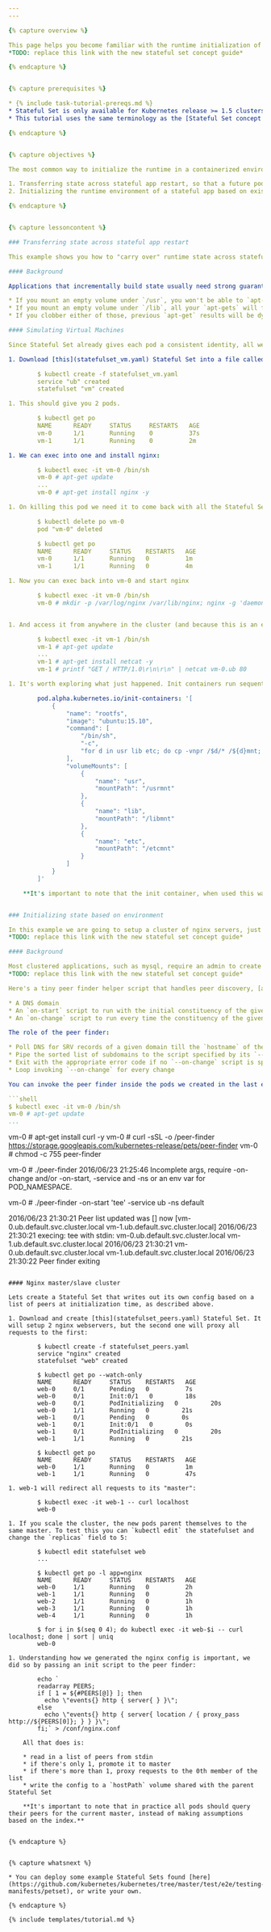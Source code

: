 ```yaml
---
---

{% capture overview %}

This page helps you become familiar with the runtime initialization of [Stateful Sets](/docs/user-guide/petset). 
*TODO: replace this link with the new stateful set concept guide*

{% endcapture %}


{% capture prerequisites %}

* {% include task-tutorial-prereqs.md %}
* Stateful Set is only available for Kubernetes release >= 1.5 clusters. Stateful Set was previously named as Pet Set in 1.3-1.4 release. *TODO: link to upgrade petset to statefulset task here.*
* This tutorial uses the same terminology as the [Stateful Set concept document](/docs/user-guide/petset). *TODO: replace this link to the new stateful set concept guide*

{% endcapture %}


{% capture objectives %}

The most common way to initialize the runtime in a containerized environment, is through a custom [entrypoint](https://docs.docker.com/engine/reference/builder/#entrypoint). While this is not necessarily bad, making your application pid 1, and treating containers as processes in general is good for a few reasons outside the scope of this document. Doing so allows you to run docker images from third-party vendors without modification. We will not be writing custom entrypoints for this example, but using a feature called [init containers](http://kubernetes.io/docs/user-guide/production-pods/#handling-initialization), to explain 2 common patterns that come up deploying Stateful Sets.

1. Transferring state across stateful app restart, so that a future pod is initialized with the computations of its past incarnation
2. Initializing the runtime environment of a stateful app based on existing conditions, like a list of currently healthy peers

{% endcapture %}


{% capture lessoncontent %}

### Transferring state across stateful app restart

This example shows you how to "carry over" runtime state across stateful app restart by simulating virtual machines with a Stateful Set.

#### Background

Applications that incrementally build state usually need strong guarantees that they will not restart for extended durations. This is tricky to achieve with containers, so instead, we will ensure that the results of previous computations are transferred to future pods. Doing so is straightforward using vanilla Persistent Volumes (which Stateful Set already gives you), unless the volume mount point itself needs to be initialized for the pod to start. This is exactly the case with "virtual machine" docker images, like those based on ubuntu or fedora. Such images embed the entire rootfs of the distro, including package managers like `apt-get` that assume a certain layout of the filesystem. Meaning:

* If you mount an empty volume under `/usr`, you won't be able to `apt-get`
* If you mount an empty volume under `/lib`, all your `apt-gets` will fail because there are no system libraries
* If you clobber either of those, previous `apt-get` results will be dysfunctional

#### Simulating Virtual Machines

Since Stateful Set already gives each pod a consistent identity, all we need is a way to initialize the user environment before allowing tools like `kubectl exec` to enter the application container.

1. Download [this](statefulset_vm.yaml) Stateful Set into a file called statefulset_vm.yaml, and create it:

        $ kubectl create -f statefulset_vm.yaml
        service "ub" created
        statefulset "vm" created

1. This should give you 2 pods.

        $ kubectl get po
        NAME      READY     STATUS     RESTARTS   AGE
        vm-0      1/1       Running    0          37s
        vm-1      1/1       Running    0          2m

1. We can exec into one and install nginx:

        $ kubectl exec -it vm-0 /bin/sh
        vm-0 # apt-get update
        ...
        vm-0 # apt-get install nginx -y

1. On killing this pod we need it to come back with all the Stateful Set properties, as well as the installed nginx packages.

        $ kubectl delete po vm-0
        pod "vm-0" deleted

        $ kubectl get po
        NAME      READY     STATUS    RESTARTS   AGE
        vm-0      1/1       Running   0          1m
        vm-1      1/1       Running   0          4m

1. Now you can exec back into vm-0 and start nginx

        $ kubectl exec -it vm-0 /bin/sh
        vm-0 # mkdir -p /var/log/nginx /var/lib/nginx; nginx -g 'daemon off;'


1. And access it from anywhere in the cluster (and because this is an example that simulates vms, we're going to apt-get install netcat too)

        $ kubectl exec -it vm-1 /bin/sh
        vm-1 # apt-get update
        ...
        vm-1 # apt-get install netcat -y
        vm-1 # printf "GET / HTTP/1.0\r\n\r\n" | netcat vm-0.ub 80

1. It's worth exploring what just happened. Init containers run sequentially *before* the application container. In this example we used the init container to copy shared libraries from the rootfs, while preserving user installed packages across container restart.

        pod.alpha.kubernetes.io/init-containers: '[
            {
                "name": "rootfs",
                "image": "ubuntu:15.10",
                "command": [
                    "/bin/sh",
                    "-c",
                    "for d in usr lib etc; do cp -vnpr /$d/* /${d}mnt; done;"
                ],
                "volumeMounts": [
                    {
                        "name": "usr",
                        "mountPath": "/usrmnt"
                    },
                    {
                        "name": "lib",
                        "mountPath": "/libmnt"
                    },
                    {
                        "name": "etc",
                        "mountPath": "/etcmnt"
                    }
                ]
            }
        ]'

    **It's important to note that the init container, when used this way, must be idempotent, or it'll end up clobbering data stored by a previous incarnation.**


### Initializing state based on environment

In this example we are going to setup a cluster of nginx servers, just like we did in the Stateful Set [user guide](/docs/user-guide/petset), but make one of them a master. All the other nginx servers will simply proxy requests to the master. This is a common deployment pattern for databases like Mysql, but we're going to replace the database with a stateless webserver to simplify the problem.
*TODO: replace this link with the new stateful set concept guide*

#### Background

Most clustered applications, such as mysql, require an admin to create a config file based on the current state of the world. The most common dynamic variable in such config files is a list of peers, or other stateful pods running similar database servers that are currently serving requests. The Stateful Set user guide already [touched on this topic](/docs/user-guide/petset#peer-discovery), we'll explore it in greater depth in the context of writing a config file with a list of peers.
*TODO: replace this link with the new stateful set concept guide*

Here's a tiny peer finder helper script that handles peer discovery, [available here](https://github.com/kubernetes/contrib/tree/master/pets/peer-finder). The peer finder takes 3 important arguments:

* A DNS domain
* An `on-start` script to run with the initial constituency of the given domain as input
* An `on-change` script to run every time the constituency of the given domain changes

The role of the peer finder:

* Poll DNS for SRV records of a given domain till the `hostname` of the pod it's running in shows up as a subdomain
* Pipe the sorted list of subdomains to the script specified by its `--on-start` argument
* Exit with the appropriate error code if no `--on-change` script is specified
* Loop invoking `--on-change` for every change

You can invoke the peer finder inside the pods we created in the last example:

```shell
$ kubectl exec -it vm-0 /bin/sh
vm-0 # apt-get update
...
```

vm-0 # apt-get install curl -y
vm-0 # curl -sSL -o /peer-finder https://storage.googleapis.com/kubernetes-release/pets/peer-finder
vm-0 # chmod -c 755 peer-finder

vm-0 # ./peer-finder
2016/06/23 21:25:46 Incomplete args, require -on-change and/or -on-start, -service and -ns or an env var for POD_NAMESPACE.

vm-0 # ./peer-finder -on-start 'tee' -service ub -ns default

2016/06/23 21:30:21 Peer list updated
was []
now [vm-0.ub.default.svc.cluster.local vm-1.ub.default.svc.cluster.local]
2016/06/23 21:30:21 execing: tee with stdin: vm-0.ub.default.svc.cluster.local
vm-1.ub.default.svc.cluster.local
2016/06/23 21:30:21 vm-0.ub.default.svc.cluster.local
vm-1.ub.default.svc.cluster.local
2016/06/23 21:30:22 Peer finder exiting
```

#### Nginx master/slave cluster

Lets create a Stateful Set that writes out its own config based on a list of peers at initialization time, as described above.

1. Download and create [this](statefulset_peers.yaml) Stateful Set. It will setup 2 nginx webservers, but the second one will proxy all requests to the first:

        $ kubectl create -f statefulset_peers.yaml
        service "nginx" created
        statefulset "web" created

        $ kubectl get po --watch-only
        NAME      READY     STATUS    RESTARTS   AGE
        web-0     0/1       Pending   0          7s
        web-0     0/1       Init:0/1   0         18s
        web-0     0/1       PodInitializing   0         20s
        web-0     1/1       Running   0         21s
        web-1     0/1       Pending   0         0s
        web-1     0/1       Init:0/1   0         0s
        web-1     0/1       PodInitializing   0         20s
        web-1     1/1       Running   0         21s

        $ kubectl get po
        NAME      READY     STATUS    RESTARTS   AGE
        web-0     1/1       Running   0          1m
        web-1     1/1       Running   0          47s

1. web-1 will redirect all requests to its "master":

        $ kubectl exec -it web-1 -- curl localhost
        web-0

1. If you scale the cluster, the new pods parent themselves to the same master. To test this you can `kubectl edit` the statefulset and change the `replicas` field to 5:

        $ kubectl edit statefulset web
        ... 

        $ kubectl get po -l app=nginx
        NAME      READY     STATUS    RESTARTS   AGE
        web-0     1/1       Running   0          2h
        web-1     1/1       Running   0          2h
        web-2     1/1       Running   0          1h
        web-3     1/1       Running   0          1h
        web-4     1/1       Running   0          1h

        $ for i in $(seq 0 4); do kubectl exec -it web-$i -- curl localhost; done | sort | uniq
        web-0

1. Understanding how we generated the nginx config is important, we did so by passing an init script to the peer finder:

        echo `
        readarray PEERS;
        if [ 1 = ${#PEERS[@]} ]; then
          echo \"events{} http { server{ } }\";
        else
          echo \"events{} http { server{ location / { proxy_pass http://${PEERS[0]}; } } }\";
        fi;` > /conf/nginx.conf

    All that does is:

    * read in a list of peers from stdin
    * if there's only 1, promote it to master
    * if there's more than 1, proxy requests to the 0th member of the list
    * write the config to a `hostPath` volume shared with the parent Stateful Set

    **It's important to note that in practice all pods should query their peers for the current master, instead of making assumptions based on the index.**


{% endcapture %}


{% capture whatsnext %}

* You can deploy some example Stateful Sets found [here](https://github.com/kubernetes/kubernetes/tree/master/test/e2e/testing-manifests/petset), or write your own.

{% endcapture %}

{% include templates/tutorial.md %}
